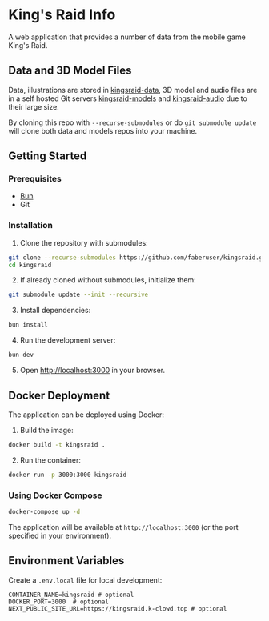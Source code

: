 # King's Raid Info

A web application that provides a number of data from the mobile game King's Raid.

## Data and 3D Model Files

Data, illustrations are stored in [kingsraid-data](https://github.com/faberuser/kingsraid-data), 3D model and audio files are in a self hosted Git servers [kingsraid-models](https://gitea.k-clowd.top/faberuser/kingsraid-models) and [kingsraid-audio](https://gitea.k-clowd.top/faberuser/kingsraid-audio) due to their large size.

By cloning this repo with `--recurse-submodules` or do `git submodule update` will clone both data and models repos into your machine.

## Getting Started

### Prerequisites

-   [Bun](https://bun.sh/)
-   Git

### Installation

1. Clone the repository with submodules:

```bash
git clone --recurse-submodules https://github.com/faberuser/kingsraid.git
cd kingsraid
```

2. If already cloned without submodules, initialize them:

```bash
git submodule update --init --recursive
```

3. Install dependencies:

```bash
bun install
```

4. Run the development server:

```bash
bun dev
```

5. Open [http://localhost:3000](http://localhost:3000) in your browser.

## Docker Deployment

The application can be deployed using Docker:

1. Build the image:

```bash
docker build -t kingsraid .
```

2. Run the container:

```bash
docker run -p 3000:3000 kingsraid
```

### Using Docker Compose

```bash
docker-compose up -d
```

The application will be available at `http://localhost:3000` (or the port specified in your environment).

## Environment Variables

Create a `.env.local` file for local development:

```env
CONTAINER_NAME=kingsraid # optional
DOCKER_PORT=3000  # optional
NEXT_PUBLIC_SITE_URL=https://kingsraid.k-clowd.top # optional
```
